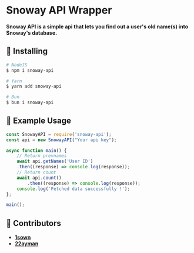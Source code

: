 # Snoway API Wrapper
**Snoway API is a simple api that lets you find out a user's old name(s) into Snoway's database.**

## 💾 Installing
```bash
# NodeJS
$ npm i snoway-api 

# Yarn
$ yarn add snoway-api

# Bun
$ bun i snoway-api 
```


## 🎈 __Example Usage__

```js
const SnowayAPI = require('snoway-api');
const api = new SnowayAPI("Your api key");

async function main() {
    // Return prevnames
    await api.getNames('User ID')
    .then((response) => console.log(response));
    // Return count
    await api.count()
        .then((response) => console.log(response));
    console.log('Fetched data successfully !');
};

main();
```

## 💖 Contributors

*  [**1sown**](https://github.com/1sown)
* [**22ayman**](https://github.com/9ayman)